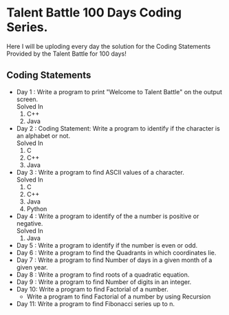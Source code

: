 <h1>Talent Battle 100 Days Coding Series.</h1>
Here I will be uploding every day the solution for the Coding Statements Provided by the Talent Battle for 100 days!

<h2>Coding Statements</h2>
  <ul>
    <li>Day 1 : Write a program to print "Welcome to Talent Battle" on the output screen.<br> Solved In 
        <ol>
            <li>C++</li>
             <li>Java</li>
        </ol>
    </li>    
    <li>Day 2 : Coding Statement: Write a program to identify if the character is an alphabet or not.<br> Solved In 
        <ol>
           <li>C</li>
            <li>C++</li>
             <li>Java</li>
        </ol></li>
    <li>Day 3 : Write a program to find ASCII values of a character.<br> Solved In 
        <ol>
           <li>C</li>
            <li>C++</li>
             <li>Java</li>
          <li>Python</li>
        </ol></li>
    <li>Day 4 : Write a program to identify of the a number is positive or negative.<br> Solved In 
        <ol>
             <li>Java</li>
        </ol></li>
    <li>Day 5 : Write a program to identify if the number is even or odd.</li>
    <li>Day 6 : Write a program to find the Quadrants in which coordinates lie.</li>
    <li>Day 7 : Write a program to find Number of days in a given month of a given year.</li>
    <li>Day 8 : Write a program to find roots of a quadratic equation.</li>
    <li>Day 9 : Write a program to find Number of digits in an integer.</li>
    <li>Day 10: Write a program to find Factorial of a number.<ul><li>Write a program to find Factorial of a number by using Recursion</li></ul></li>
    <li>Day 11: Write a program to find Fibonacci series up to n.</li></ul>
